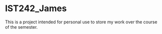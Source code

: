 # IST242_James

This is a project intended for personal use to store my work over the course of the semester.
